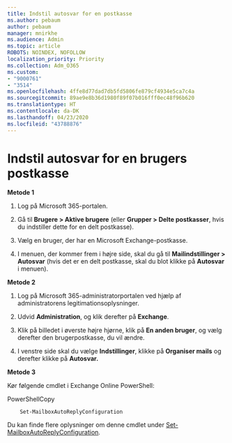```yaml
---
title: Indstil autosvar for en postkasse
ms.author: pebaum
author: pebaum
manager: mnirkhe
ms.audience: Admin
ms.topic: article
ROBOTS: NOINDEX, NOFOLLOW
localization_priority: Priority
ms.collection: Adm_O365
ms.custom:
- "9000761"
- "3514"
ms.openlocfilehash: 4ffe8d77dad7db5fd5806fe879cf4934e5ca7c4a
ms.sourcegitcommit: 89ae9e8b36d1980f89f07b016fff0ec48f96b620
ms.translationtype: HT
ms.contentlocale: da-DK
ms.lasthandoff: 04/23/2020
ms.locfileid: "43788876"
---
```

# <a name="set-auto-replies-for-a-users-mailbox"></a>Indstil autosvar for en brugers postkasse

**Metode 1**

1. Log på Microsoft 365-portalen.

2. Gå til **Brugere > Aktive brugere** (eller **Grupper > Delte postkasser**, hvis du indstiller dette for en delt postkasse).

3. Vælg en bruger, der har en Microsoft Exchange-postkasse.

4. I menuen, der kommer frem i højre side, skal du gå til **Mailindstillinger > Autosvar** (hvis det er en delt postkasse, skal du blot klikke på **Autosvar** i menuen).

**Metode 2**

1. Log på Microsoft 365-administratorportalen ved hjælp af administratorens legitimationsoplysninger.

2. Udvid **Administration**, og klik derefter på **Exchange**.

3. Klik på billedet i øverste højre hjørne, klik på **En anden bruger**, og vælg derefter den brugerpostkasse, du vil ændre.

4. I venstre side skal du vælge **Indstillinger**, klikke på **Organiser mails** og derefter klikke på **Autosvar.**

**Metode 3**

Kør følgende cmdlet i Exchange Online PowerShell:

PowerShellCopy

```
    Set-MailboxAutoReplyConfiguration
```

Du kan finde flere oplysninger om denne cmdlet under [Set-MailboxAutoReplyConfiguration](https://docs.microsoft.com/powershell/module/exchange/mailboxes/set-mailboxautoreplyconfiguration).
